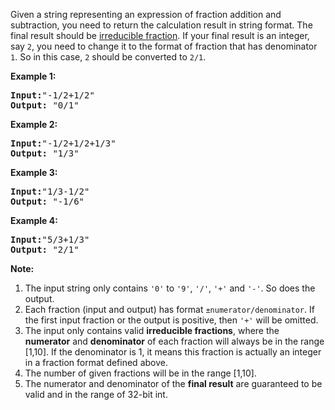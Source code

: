 <div><p>Given a string representing an expression of fraction addition and subtraction, you need to return the calculation result in string format. The final result should be <a href="https://en.wikipedia.org/wiki/Irreducible_fraction">irreducible fraction</a>. If your final result is an integer, say <code>2</code>, you need to change it to the format of fraction that has denominator <code>1</code>. So in this case, <code>2</code> should be converted to <code>2/1</code>.</p>

<p><b>Example 1:</b><br>
</p><pre><b>Input:</b>"-1/2+1/2"
<b>Output:</b> "0/1"
</pre>
<p></p>

<p><b>Example 2:</b><br>
</p><pre><b>Input:</b>"-1/2+1/2+1/3"
<b>Output:</b> "1/3"
</pre>
<p></p>

<p><b>Example 3:</b><br>
</p><pre><b>Input:</b>"1/3-1/2"
<b>Output:</b> "-1/6"
</pre>
<p></p>

<p><b>Example 4:</b><br>
</p><pre><b>Input:</b>"5/3+1/3"
<b>Output:</b> "2/1"
</pre>
<p></p>

<p><b>Note:</b><br>
</p><ol>
<li>The input string only contains <code>'0'</code> to <code>'9'</code>, <code>'/'</code>, <code>'+'</code> and <code>'-'</code>. So does the output.</li>
<li>Each fraction (input and output) has format <code>±numerator/denominator</code>. If the first input fraction or the output is positive, then <code>'+'</code> will be omitted.</li>
<li>The input only contains valid <b>irreducible fractions</b>, where the <b>numerator</b> and <b>denominator</b> of each fraction will always be in the range [1,10]. If the denominator is 1, it means this fraction is actually an integer in a fraction format defined above.</li> 
<li>The number of given fractions will be in the range [1,10].</li>
<li>The numerator and denominator of the <b>final result</b> are guaranteed to be valid and in the range of 32-bit int.</li>
</ol>
<p></p></div>